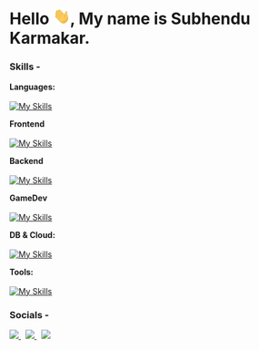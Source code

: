 # Hello <img width="30" src="https://github.com/Venom-61/Venom-61/blob/main/assets/gif/Hi.gif" />, My name is Subhendu Karmakar.

### Skills -

**Languages:**  
<br />
[![My Skills](https://skillicons.dev/icons?i=cpp,cs,js,ts,lua)]()

**Frontend**
<br />
<br />
[![My Skills](https://skillicons.dev/icons?i=htmx,tailwind,vite,react,d3,p5js,threejs)]()

**Backend**
<br />
<br />
[![My Skills](https://skillicons.dev/icons?i=nodejs,express,dotnet)]()

**GameDev**
<br />
<br />
[![My Skills](https://skillicons.dev/icons?i=blender,godot,unity)]()

**DB & Cloud:**
<br />
<br />
[![My Skills](https://skillicons.dev/icons?i=mysql,postgres)]()

**Tools:**
<br />
<br />
[![My Skills](https://skillicons.dev/icons?i=git,bash,vim,neovim,visualstudio,mint,linux
)]()

### Socials -

<p align="left">
  <a href="https://twitter.com/maikarmahoon" target="_blank">
    <img src="https://skillicons.dev/icons?i=twitter" />
  </a>
  &nbsp;
  <a href="https://www.linkedin.com/in/maikarmahoon/" target="_blank">
    <img src="https://skillicons.dev/icons?i=linkedin" />
  </a>
  &nbsp;
  <a href="https://stackoverflow.com/users/14745054/subhendu-karmakar" target="_blank">
    <img src="https://skillicons.dev/icons?i=stackoverflow" />
  </a>
</p>
